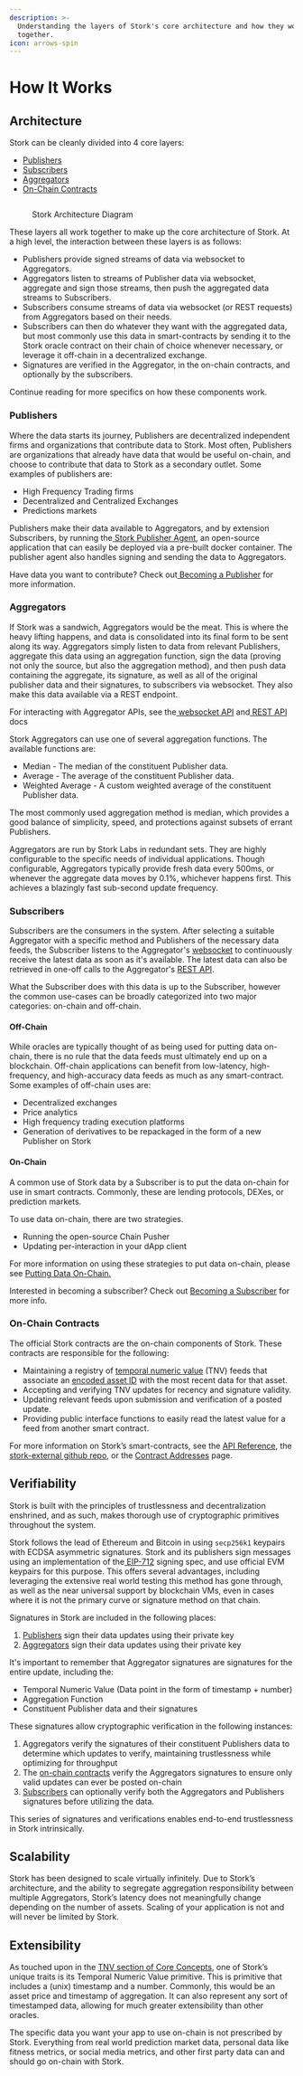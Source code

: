 ```yaml
---
description: >-
  Understanding the layers of Stork's core architecture and how they work
  together.
icon: arrows-spin
---
```


# How It Works

## Architecture <a href="#docs-internal-guid-847a2b18-7fff-81d7-ee61-fee4a32d94d3" id="docs-internal-guid-847a2b18-7fff-81d7-ee61-fee4a32d94d3"></a>

Stork can be cleanly divided into 4 core layers:

* [Publishers](how-it-works.md#publishers)
* [Subscribers](how-it-works.md#subscribers)
* [Aggregators](how-it-works.md#aggregators)
* [On-Chain Contracts](how-it-works.md#on-chain-contracts)

<div data-full-width="false"><figure><img src="../.gitbook/assets/Architecture for docs.png" alt=""><figcaption><p>Stork Architecture Diagram</p></figcaption></figure></div>

These layers all work together to make up the core architecture of Stork. At a high level, the interaction between these layers is as follows:

* Publishers provide signed streams of data via websocket to Aggregators.
* Aggregators listen to streams of Publisher data via websocket, aggregate and sign those streams, then push the aggregated data streams to Subscribers.
* Subscribers consume streams of data via websocket (or REST requests) from Aggregators based on their needs.
* Subscribers can then do whatever they want with the aggregated data, but most commonly use this data in smart-contracts by sending it to the Stork oracle contract on their chain of choice whenever necessary, or leverage it off-chain in a decentralized exchange.
* Signatures are verified in the Aggregator, in the on-chain contracts, and optionally by the subscribers.

Continue reading for more specifics on how these components work.

### Publishers

Where the data starts its journey, Publishers are decentralized independent firms and organizations that contribute data to Stork. Most often, Publishers are organizations that already have data that would be useful on-chain, and choose to contribute that data to Stork as a secondary outlet. Some examples of publishers are:

* High Frequency Trading firms
* Decentralized and Centralized Exchanges
* Predictions markets

Publishers make their data available to Aggregators, and by extension Subscribers, by running the[ Stork Publisher Agent](https://github.com/Stork-Oracle/stork-external/blob/main/apps/docs/publisher_agent.md), an open-source application that can easily be deployed via a pre-built docker container. The publisher agent also handles signing and sending the data to Aggregators.

Have data you want to contribute? Check out[ Becoming a Publisher](../getting-started/becoming-a-publisher.md) for more information.

### Aggregators

If Stork was a sandwich, Aggregators would be the meat. This is where the heavy lifting happens, and data is consolidated into its final form to be sent along its way. Aggregators simply listen to data from relevant Publishers, aggregate this data using an aggregation function, sign the data (proving not only the source, but also the aggregation method), and then push data containing the aggregate, its signature, as well as all of the original publisher data and their signatures, to subscribers via websocket. They also make this data available via a REST endpoint.

For interacting with Aggregator APIs, see the[ websocket API](../api-reference/websocket-api/) and[ REST API](../api-reference/rest-api.md) docs

Stork Aggregators can use one of several aggregation functions. The available functions are:

* Median - The median of the constituent Publisher data.
* Average - The average of the constituent Publisher data.
* Weighted Average - A custom weighted average of the constituent Publisher data.

The most commonly used aggregation method is median, which provides a good balance of simplicity, speed, and protections against subsets of errant Publishers.

Aggregators are run by Stork Labs in redundant sets. They are highly configurable to the specific needs of individual applications. Though configurable, Aggregators typically provide fresh data every 500ms, or whenever the aggregate data moves by 0.1%, whichever happens first. This achieves a blazingly fast sub-second update frequency.

### Subscribers

Subscribers are the consumers in the system. After selecting a suitable Aggregator with a specific method and Publishers of the necessary data feeds, the Subscriber listens to the Aggregator's [websocket](../api-reference/websocket-api/) to continuously receive the latest data as soon as it's available. The latest data can also be retrieved in one-off calls to the Aggregator's [REST API](../api-reference/rest-api.md).

What the Subscriber does with this data is up to the Subscriber, however the common use-cases can be broadly categorized into two major categories: on-chain and off-chain.

#### **Off-Chain**

While oracles are typically thought of as being used for putting data on-chain, there is no rule that the data feeds must ultimately end up on a blockchain. Off-chain applications can benefit from low-latency, high-frequency, and high-accuracy data feeds as much as any smart-contract. Some examples of off-chain uses are:

* Decentralized exchanges
* Price analytics
* High frequency trading execution platforms
* Generation of derivatives to be repackaged in the form of a new Publisher on Stork

#### **On-Chain**

A common use of Stork data by a Subscriber is to put the data on-chain for use in smart contracts. Commonly, these are lending protocols, DEXes, or prediction markets.

To use data on-chain, there are two strategies.

* Running the open-source Chain Pusher
* Updating per-interaction in your dApp client

For more information on using these strategies to put data on-chain, please see [Putting Data On-Chain.](../getting-started/putting-data-on-chain.md)

Interested in becoming a subscriber? Check out [Becoming a Subscriber](../getting-started/becoming-a-subscriber.md) for more info.

### On-Chain Contracts

The official Stork contracts are the on-chain components of Stork. These contracts are responsible for the following:

* Maintaining a registry of [temporal numeric value](core-concepts.md#temporal-numeric-values) (TNV) feeds that associate an [encoded asset ID](core-concepts.md#asset-ids) with the most recent data for that asset.
* Accepting and verifying TNV updates for recency and signature validity.
* Updating relevant feeds upon submission and verification of a posted update.
* Providing public interface functions to easily read the latest value for a feed from another smart contract.

For more information on Stork’s smart-contracts, see the [API Reference](../api-reference/contract-apis/), the[ stork-external github repo](https://github.com/Stork-Oracle/stork-external/tree/main/contracts), or the [Contract Addresses](../resources/contract-addresses/) page.

## Verifiability

Stork is built with the principles of trustlessness and decentralization enshrined, and as such, makes thorough use of cryptographic primitives throughout the system.

Stork follows the lead of Ethereum and Bitcoin in using `secp256k1` keypairs with ECDSA asymmetric signatures. Stork and its publishers sign messages using an implementation of the[ EIP-712](https://eips.ethereum.org/EIPS/eip-712) signing spec, and use official EVM keypairs for this purpose. This offers several advantages, including leveraging the extensive real world testing this method has gone through, as well as the near universal support by blockchain VMs, even in cases where it is not the primary curve or signature method on that chain.

Signatures in Stork are included in the following places:

1. [Publishers](how-it-works.md#publishers) sign their data updates using their private key
2. [Aggregators](how-it-works.md#aggregators) sign their data updates using their private key

It's important to remember that Aggregator signatures are signatures for the entire update, including the:

* Temporal Numeric Value (Data point in the form of timestamp + number)
* Aggregation Function
* Constituent Publisher data and their signatures

These signatures allow cryptographic verification in the following instances:

1. Aggregators verify the signatures of their constituent Publishers data to determine which updates to verify, maintaining trustlessness while optimizing for throughput
2. The [on-chain contracts](how-it-works.md#on-chain-contracts) verify the Aggregators signatures to ensure only valid updates can ever be posted on-chain
3. [Subscribers](how-it-works.md#subscribers) can optionally verify both the Aggregators and Publishers signatures before utilizing the data.

This series of signatures and verifications enables end-to-end trustlessness in Stork intrinsically.

## Scalability

Stork has been designed to scale virtually infinitely. Due to Stork’s architecture, and the ability to segregate aggregation responsibility between multiple Aggregators, Stork’s latency does not meaningfully change depending on the number of assets. Scaling of your application is not and will never be limited by Stork.

## Extensibility

As touched upon in the [TNV section of Core Concepts](core-concepts.md#temporal-numeric-values), one of Stork’s unique traits is its Temporal Numeric Value primitive. This is primitive that includes a (unix) timestamp and a number. Commonly, this would be an asset price and timestamp of aggregation. It can also represent any sort of timestamped data, allowing for much greater extensibility than other oracles.

The specific data you want your app to use on-chain is not prescribed by Stork. Everything from real world prediction market data, personal data like fitness metrics, or social media metrics, and other first party data can and should go on-chain with Stork.

